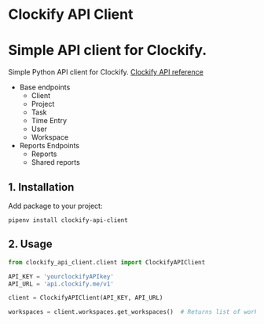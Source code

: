 # Clockify API Client

# Simple API client for Clockify.
Simple Python API client for Clockify. [Clockify API reference](https://clockify.me/developers-api)

- Base endpoints
  - Client
  - Project
  - Task  
  - Time Entry
  - User
  - Workspace
- Reports Endpoints
  - Reports
  - Shared reports


## 1. Installation

Add package to your project:

```
pipenv install clockify-api-client
```

## 2. Usage


```python
from clockify_api_client.client import ClockifyAPIClient

API_KEY = 'yourclockifyAPIkey'
API_URL = 'api.clockify.me/v1'

client = ClockifyAPIClient(API_KEY, API_URL)

workspaces = client.workspaces.get_workspaces()  # Returns list of workspaces.

```
